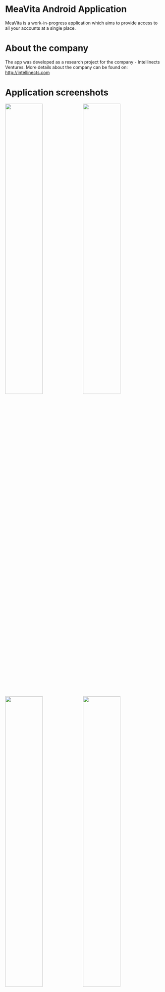 # MeaVita Android Application
MeaVita is a work-in-progress application which aims to provide access to all your accounts at a single place.

# About the company
The app was developed as a research project for the company - Intellinects Ventures. More details about the company can be found on: http://intellinects.com

# Application screenshots
<img src="http://i.imgur.com/gEGPbaK.png" width="49%"></img> <img src="http://i.imgur.com/ApPWKjg.png" width="49%"></img> <img src="http://i.imgur.com/fePfSUv.png" width="49%"></img> <img src="http://i.imgur.com/yaYzyri.png" width="49%"></img>

# Download link
The app can be downloaded from the given link: https://drive.google.com/open?id=0B_KFChxLPJ41aldsalhObE9tRHc

# Work to be completed
Being a research project, this was a sample application developed to test out the designs and as well as the integration with the Facebook APIs. This means that some other core functionality such as registering and logging in with a user account was not implemented.
